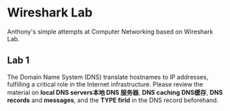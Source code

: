 # Wireshark Lab
Anthony's simple attempts at Computer Networking based on Wireshark Lab. 

## Lab 1
The Domain Name System (DNS) translate hostnames to IP addresses, fulfilling a critical role in the Internet infrastructure. Please review the material on **local DNS servers本地 DNS 服务器**, **DNS caching DNS缓存**, **DNS records** and **messages**, and the **TYPE firld** in the DNS record beforehand. 


